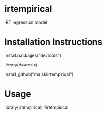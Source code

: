 # irtempirical

IRT regression model

# Installation Instructions

install.packages("devtools")

library(devtools)

install_github("maisk/irtempirical")

# Usage

library(irtempirical)
?irtempirical
